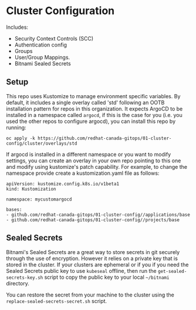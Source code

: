 # Cluster Configuration

Includes:
* Security Context Controls (SCC)
* Authentication config
* Groups
* User/Group Mappings.
* Bitnami Sealed Secrets

## Setup

This repo uses Kustomize to manage environment specific variables. By default, it includes a single overlay called 'std' following an OOTB
installation pattern for repos in this organization. It expects ArgoCD to be installed in a namespace called ```argocd```, if this is the case
for you (i.e. you used the other repos to configure argocd), you can install this repo by running:

```
oc apply -k https://github.com/redhat-canada-gitops/01-cluster-config/cluster/overlays/std
```

If argocd is installed in a different namespace or you want to modify settings, you can create an overlay in your own repo pointing to this one and modify using kustomize's patch capability. For example, to change the namespace provide create a kustomization.yaml file as follows:

```
apiVersion: kustomize.config.k8s.io/v1beta1
kind: Kustomization

namespace: mycustomargocd

bases:
- github.com/redhat-canada-gitops/01-cluster-config//applications/base
- github.com/redhat-canada-gitops/01-cluster-config//projects/base
```

## Sealed Secrets

Bitnami's Sealed Secrets are a great way to store secrets in git securely through the use of encryption. However it relies on a private key that is stored in the cluster. If your clusters are ephemeral or if you if you need the Sealed Secrets public key to use `kubeseal` offline, then run the `get-sealed-secrets-key.sh` script to copy the public key to your local `~/bitnami` directory.

You can restore the secret from your machine to the cluster using the ```replace-sealed-secrets-secret.sh``` script.
